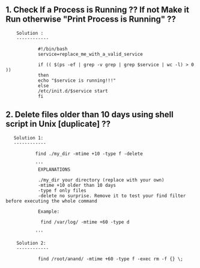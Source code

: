## 1. Check If a Process is Running ?? If not Make it Run otherwise "Print Process is Running" ??


        Solution :
        ------------

                #!/bin/bash
                service=replace_me_with_a_valid_service

                if (( $(ps -ef | grep -v grep | grep $service | wc -l) > 0 ))
                then
                echo "$service is running!!!"
                else
                /etc/init.d/$service start
                fi


## 2. Delete files older than 10 days using shell script in Unix [duplicate] ??

       Solution 1: 
       ------------
       
               find ./my_dir -mtime +10 -type f -delete
                
               '''
                EXPLANATIONS

                ./my_dir your directory (replace with your own)
                -mtime +10 older than 10 days
                -type f only files
                -delete no surprise. Remove it to test your find filter before executing the whole command

                Example:

                 find /var/log/ -mtime +60 -type d
                 
               '''
               
        Solution 2:
        ------------
        
                find /root/anand/ -mtime +60 -type f -exec rm -f {} \;
                
                
